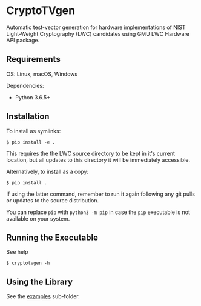 # CryptoTVgen
Automatic test-vector generation for hardware implementations of NIST Light-Weight Cryptography (LWC) candidates using GMU LWC Hardware API package.

## Requirements
OS: Linux, macOS, Windows

Dependencies:
- Python 3.6.5+

## Installation
To install as symlinks:
```
$ pip install -e .
```
This requires the the LWC source directory to be kept in it's current location, but all updates to this directory it will be immediately accessible. 


Alternatively, to install as a copy:
```
$ pip install .
```
If using the latter command, remember to run it again following any git pulls or updates to the source distribution.

You can replace `pip` with `python3 -m pip` in case the `pip` executable is not available on your system.

## Running the Executable

See help
```
$ cryptotvgen -h
```


## Using the Library
See the [examples](./examples) sub-folder.